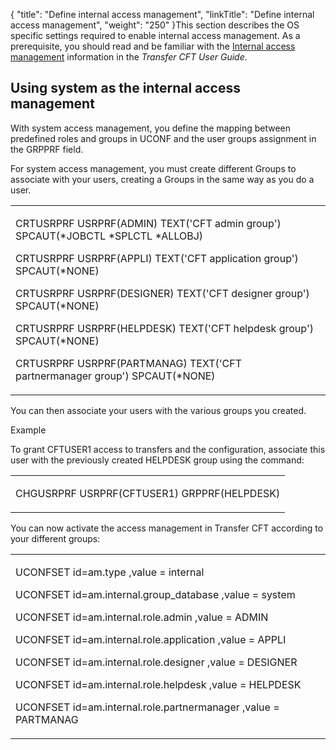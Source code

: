 {
    "title": "Define internal access management",
    "linkTitle": "Define internal access management",
    "weight": "250"
}This section describes the OS specific settings required to enable internal access management. As a prerequisite, you should read and be familiar with the [Internal access management](https://docs.axway.com/bundle/TransferCFT_38_UsersGuide_allOS_en_HTML5/page/Content/internal_access_mgt/internal_a_m_start_here.htm) information in the *Transfer CFT User Guide*.

## Using system as the internal access management

With system access management, you define the mapping between predefined roles and groups in UCONF and the user groups assignment in the GRPPRF field.

For system access management, you must create different Groups to associate with your users, creating a Groups in the same way as you do a user.

<table cellspacing="0">
   <col/>
   <tbody>
      <tr>
         <td>
            <p>CRTUSRPRF USRPRF(ADMIN)     TEXT('CFT admin group') SPCAUT(*JOBCTL *SPLCTL *ALLOBJ)</p>
            <p>CRTUSRPRF USRPRF(APPLI)     TEXT('CFT application group') SPCAUT(*NONE)</p>
            <p>CRTUSRPRF USRPRF(DESIGNER)  TEXT('CFT designer group') SPCAUT(*NONE)</p>
            <p>CRTUSRPRF USRPRF(HELPDESK)  TEXT('CFT helpdesk group') SPCAUT(*NONE)</p>
            <p>CRTUSRPRF USRPRF(PARTMANAG) TEXT('CFT partnermanager group') SPCAUT(*NONE)</p>
         </td>
      </tr>
   </tbody>
</table>

You can then associate your users with the various groups you created.

Example

To grant CFTUSER1 access to transfers and the configuration, associate this user with the previously created HELPDESK group using the command:

<table cellspacing="0">
   <col/>
   <tbody>
      <tr>
         <td>
            <p>CHGUSRPRF USRPRF(CFTUSER1) GRPPRF(HELPDESK)</p>
         </td>
      </tr>
   </tbody>
</table>

You can now activate the access management in Transfer CFT according to your different groups:

<table cellspacing="0">
   <col/>
   <tbody>
      <tr>
         <td>
            <p>UCONFSET id=am.type                          ,value = internal</p>
            <p>UCONFSET id=am.internal.group_database       ,value = system</p>
            <p>UCONFSET id=am.internal.role.admin           ,value = ADMIN</p>
            <p>UCONFSET id=am.internal.role.application     ,value = APPLI</p>
            <p>UCONFSET id=am.internal.role.designer        ,value = DESIGNER</p>
            <p>UCONFSET id=am.internal.role.helpdesk        ,value = HELPDESK</p>
            <p>UCONFSET id=am.internal.role.partnermanager  ,value = PARTMANAG</p>
         </td>
      </tr>
   </tbody>
</table>
